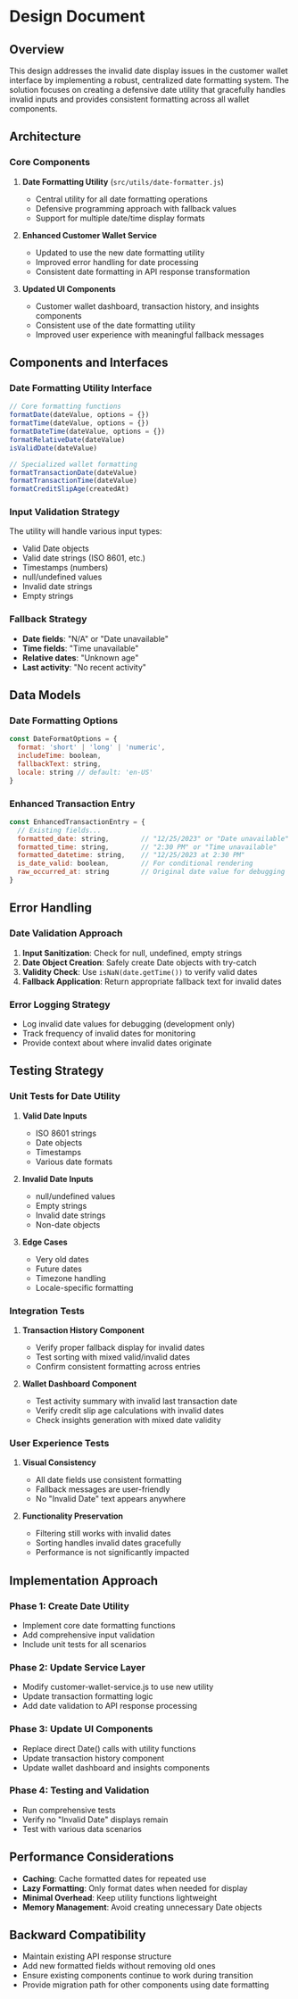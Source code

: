 # Design Document

## Overview

This design addresses the invalid date display issues in the customer wallet interface by implementing a robust, centralized date formatting system. The solution focuses on creating a defensive date utility that gracefully handles invalid inputs and provides consistent formatting across all wallet components.

## Architecture

### Core Components

1. **Date Formatting Utility** (`src/utils/date-formatter.js`)
   - Central utility for all date formatting operations
   - Defensive programming approach with fallback values
   - Support for multiple date/time display formats

2. **Enhanced Customer Wallet Service** 
   - Updated to use the new date formatting utility
   - Improved error handling for date processing
   - Consistent date formatting in API response transformation

3. **Updated UI Components**
   - Customer wallet dashboard, transaction history, and insights components
   - Consistent use of the date formatting utility
   - Improved user experience with meaningful fallback messages

## Components and Interfaces

### Date Formatting Utility Interface

```javascript
// Core formatting functions
formatDate(dateValue, options = {})
formatTime(dateValue, options = {})
formatDateTime(dateValue, options = {})
formatRelativeDate(dateValue)
isValidDate(dateValue)

// Specialized wallet formatting
formatTransactionDate(dateValue)
formatTransactionTime(dateValue)
formatCreditSlipAge(createdAt)
```

### Input Validation Strategy

The utility will handle various input types:
- Valid Date objects
- Valid date strings (ISO 8601, etc.)
- Timestamps (numbers)
- null/undefined values
- Invalid date strings
- Empty strings

### Fallback Strategy

- **Date fields**: "N/A" or "Date unavailable"
- **Time fields**: "Time unavailable" 
- **Relative dates**: "Unknown age"
- **Last activity**: "No recent activity"

## Data Models

### Date Formatting Options

```javascript
const DateFormatOptions = {
  format: 'short' | 'long' | 'numeric',
  includeTime: boolean,
  fallbackText: string,
  locale: string // default: 'en-US'
}
```

### Enhanced Transaction Entry

```javascript
const EnhancedTransactionEntry = {
  // Existing fields...
  formatted_date: string,        // "12/25/2023" or "Date unavailable"
  formatted_time: string,        // "2:30 PM" or "Time unavailable"
  formatted_datetime: string,    // "12/25/2023 at 2:30 PM"
  is_date_valid: boolean,        // For conditional rendering
  raw_occurred_at: string        // Original date value for debugging
}
```

## Error Handling

### Date Validation Approach

1. **Input Sanitization**: Check for null, undefined, empty strings
2. **Date Object Creation**: Safely create Date objects with try-catch
3. **Validity Check**: Use `isNaN(date.getTime())` to verify valid dates
4. **Fallback Application**: Return appropriate fallback text for invalid dates

### Error Logging Strategy

- Log invalid date values for debugging (development only)
- Track frequency of invalid dates for monitoring
- Provide context about where invalid dates originate

## Testing Strategy

### Unit Tests for Date Utility

1. **Valid Date Inputs**
   - ISO 8601 strings
   - Date objects
   - Timestamps
   - Various date formats

2. **Invalid Date Inputs**
   - null/undefined values
   - Empty strings
   - Invalid date strings
   - Non-date objects

3. **Edge Cases**
   - Very old dates
   - Future dates
   - Timezone handling
   - Locale-specific formatting

### Integration Tests

1. **Transaction History Component**
   - Verify proper fallback display for invalid dates
   - Test sorting with mixed valid/invalid dates
   - Confirm consistent formatting across entries

2. **Wallet Dashboard Component**
   - Test activity summary with invalid last transaction date
   - Verify credit slip age calculations with invalid dates
   - Check insights generation with mixed date validity

### User Experience Tests

1. **Visual Consistency**
   - All date fields use consistent formatting
   - Fallback messages are user-friendly
   - No "Invalid Date" text appears anywhere

2. **Functionality Preservation**
   - Filtering still works with invalid dates
   - Sorting handles invalid dates gracefully
   - Performance is not significantly impacted

## Implementation Approach

### Phase 1: Create Date Utility
- Implement core date formatting functions
- Add comprehensive input validation
- Include unit tests for all scenarios

### Phase 2: Update Service Layer
- Modify customer-wallet-service.js to use new utility
- Update transaction formatting logic
- Add date validation to API response processing

### Phase 3: Update UI Components
- Replace direct Date() calls with utility functions
- Update transaction history component
- Update wallet dashboard and insights components

### Phase 4: Testing and Validation
- Run comprehensive tests
- Verify no "Invalid Date" displays remain
- Test with various data scenarios

## Performance Considerations

- **Caching**: Cache formatted dates for repeated use
- **Lazy Formatting**: Only format dates when needed for display
- **Minimal Overhead**: Keep utility functions lightweight
- **Memory Management**: Avoid creating unnecessary Date objects

## Backward Compatibility

- Maintain existing API response structure
- Add new formatted fields without removing old ones
- Ensure existing components continue to work during transition
- Provide migration path for other components using date formatting